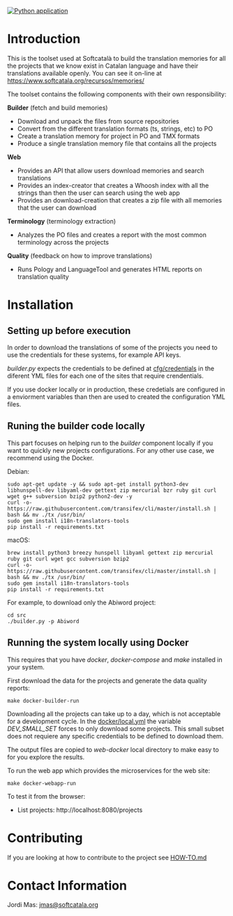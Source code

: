 [![Python application](https://github.com/Softcatala/translation-memory-tools/actions/workflows/run-tests.yml/badge.svg)](https://github.com/Softcatala/translation-memory-tools/actions/workflows/run-tests.yml)

# Introduction

This is the toolset used at Softcatalà to build the translation memories for all the projects that we know exist in Catalan language and have their translations available openly. You can see it on-line at <https://www.softcatala.org/recursos/memories/>

The toolset contains the following components with their own responsibility:

**Builder** (fetch and build memories)

- Download and unpack the files from source repositories
- Convert from the different translation formats (ts, strings, etc) to PO
- Create a translation memory for project in PO and TMX formats
- Produce a single translation memory file that contains all the projects

**Web**

- Provides an API that allow users download memories and search translations
- Provides an index-creator that creates a Whoosh index with all the strings than then the user can search using the web app
- Provides an download-creation that creates a zip file with all memories that the user can download

**Terminology** (terminology extraction)

- Analyzes the PO files and creates a report with the most common terminology across the projects

**Quality** (feedback on how to improve translations)

- Runs Pology and LanguageTool and generates HTML reports on translation quality

# Installation

## Setting up before execution

In order to download the translations of some of the projects you need to use the credentials for these systems, for example API keys.

*builder.py* expects the credentials to be defined at [cfg/credentials](./cfg/credentials) in the diferent YML files for each one of the sites that require crendentials.

If you use docker locally or in production, these credetials are configured in a enviorment variables than then are used to created the configuration YML files.

## Runing the builder code locally

This part focuses on helping run to the *builder* component locally if you want to quickly new projects configurations. For any other use case, we recommend using the Docker.

Debian:

```shell
sudo apt-get update -y && sudo apt-get install python3-dev libhunspell-dev libyaml-dev gettext zip mercurial bzr ruby git curl wget g++ subversion bzip2 python2-dev -y
curl -o- https://raw.githubusercontent.com/transifex/cli/master/install.sh | bash && mv ./tx /usr/bin/
sudo gem install i18n-translators-tools
pip install -r requirements.txt
```

macOS:

```shell
brew install python3 breezy hunspell libyaml gettext zip mercurial ruby git curl wget gcc subversion bzip2
curl -o- https://raw.githubusercontent.com/transifex/cli/master/install.sh | bash && mv ./tx /usr/bin/
sudo gem install i18n-translators-tools
pip install -r requirements.txt
```

For example, to download only the Abiword project:

```shell
cd src
./builder.py -p Abiword
```

## Running the system locally using Docker

This requires that you have *docker*, *docker-compose* and *make* installed in your system.

First download the data for the projects and generate the data quality reports:

```shell
make docker-builder-run
```

Downloading all the projects can take up to a day, which is not acceptable for a development cycle. In the [docker/local.yml](./docker/local.yml) the variable *DEV_SMALL_SET* forces to only download some projects. This small subset does not requiere any specific credentials to be defined to download them.

The output files are copied to *web-docker* local directory to make easy to for you explore the results.

To run the web app which provides the microservices for the web site:

```shell
make docker-webapp-run
```

To test it from the browser:
* List projects: http://localhost:8080/projects


# Contributing

If you are looking at how to contribute to the project see [HOW-TO.md](HOW-TO.md)

# Contact Information

Jordi Mas: <jmas@softcatala.org>
